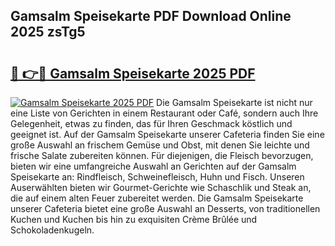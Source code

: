 ## Gamsalm Speisekarte PDF Download Online 2025 zsTg5

# <h2><a href="http://gcbson.nevu.top/?p=Gamsalm+Speisekarte">🔗 👉🔴 Gamsalm Speisekarte 2025 PDF</a></h2>

[![Gamsalm Speisekarte 2025 PDF](https://i.imgur.com/dBaPXMq.png)](http://gcbson.nevu.top/?p=Gamsalm+Speisekarte)
Die Gamsalm Speisekarte ist nicht nur eine Liste von Gerichten in einem Restaurant oder Café, sondern auch Ihre Gelegenheit, etwas zu finden, das für Ihren Geschmack köstlich und geeignet ist. Auf der Gamsalm Speisekarte unserer Cafeteria finden Sie eine große Auswahl an frischem Gemüse und Obst, mit denen Sie leichte und frische Salate zubereiten können. Für diejenigen, die Fleisch bevorzugen, bieten wir eine umfangreiche Auswahl an Gerichten auf der Gamsalm Speisekarte an: Rindfleisch, Schweinefleisch, Huhn und Fisch. Unseren Auserwählten bieten wir Gourmet-Gerichte wie Schaschlik und Steak an, die auf einem alten Feuer zubereitet werden. Die Gamsalm Speisekarte unserer Cafeteria bietet eine große Auswahl an Desserts, von traditionellen Kuchen und Kuchen bis hin zu exquisiten Crème Brûlée und Schokoladenkugeln.
